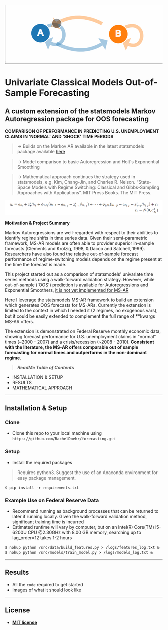 
![Alt Text](https://github.com/RachelDoehr/forecasting/blob/master/reports/figures/example_markov_chain.gif?raw=true)

# Univariate Classical Models Out-of-Sample Forecasting

## A custom extension of the statsmodels Markov Autoregression package for OOS forecasting

**COMPARISON OF PERFORMANCE IN PREDICTING U.S. UNEMPLOYMENT CLAIMS IN 'NORMAL' AND 'SHOCK' TIME PERIODS**

> -> Builds on the Markov AR available in the latest statsmodels package available <a href="https://www.statsmodels.org/stable/generated/statsmodels.tsa.regime_switching.markov_autoregression" target="_blank">here</a>

> -> Model comparison to basic Autoregression and Holt's Exponential Smoothing

> -> Mathematical approach continues the strategy used in statsmodels, e.g. Kim, Chang-Jin, and Charles R. Nelson. “State-Space Models with Regime Switching: Classical and Gibbs-Sampling Approaches with Applications”. MIT Press Books. The MIT Press.

![Alt Text](https://github.com/RachelDoehr/forecasting/blob/master/reports/figures/markov_ar_specification.PNG?raw=true)

**Motivation & Project Summary**

Markov Autoregressions are well-regarded with respect to their abilities to identify regime shifts in time series data. Given their semi-parametric framework, MS-AR models are often able to provider superior in-sample forecasts (Clements and Krolzig, 1998, & Dacco and Satchell, 1999). Researchers have also found the relative out-of-sample forecast performance of regime-switching models depends on the regime present at the time the forecast is made. 

This project started out as a comparison of statsmodels' univariate time series methods using a walk-forward validation strategy. However, while out-of-sample ('OOS') prediction is available for Autoregressions and Exponential Smoothers, <a href="https://github.com/statsmodels/statsmodels/blob/ebe5e76c6c8055dddb247f7eff174c959acc61d2/statsmodels/tsa/regime_switching/markov_switching.py#L702-L703" target="_blank">it is not yet implemented for MS-AR</a>

Here I leverage the statsmodels MS-AR framework to build an extension which generates OOS forecasts for MS-ARs. Currently the extension is limited to the context in which I needed it (2 regimes, no exogenous vars), but it could be easily extended to complement the full range of **kwargs MS-AR offers. 

The extension is demonstrated on Federal Reserve monthly economic data, showing forecast performance for U.S. unemployment claims in "normal" times (~2000 - 2007) and a crisis/recession (~2008 - 2010). **Consistent with the literature, the MS-AR offers comparable out of sample forecasting for normal times and outperforms in the non-dominant regime.**

> ***ReadMe Table of Contents***

- INSTALLATION & SETUP
- RESULTS
- MATHEMATICAL APPROACH

---

## Installation & Setup

### Clone

- Clone this repo to your local machine using `https://github.com/RachelDoehr/forecasting.git`

### Setup

- Install the required packages

> Requires python3. Suggest the use of an Anaconda environment for easy package management.

```shell
$ pip install -r requirements.txt
```

### Example Use on Federal Reserve Data

- Recommend running as background processes that can be returned to later if running locally. Given the walk-forward validation method, significant training time is incurred
- Estimated runtime will vary by computer, but on an Intel(R) Core(TM) i5-6200U CPU @2.30GHz with 8.00 GB memory, searching up to lag_order=12 takes 1-2 hours

```shell
$ nohup python /src/data/build_features.py > /logs/features_log.txt &
$ nohup python /src/models/train_model.py > /logs/models_log.txt &
```

---

## Results

- All the `code` required to get started
- Images of what it should look like


---

## License

- **[MIT license](http://opensource.org/licenses/mit-license.php)**
